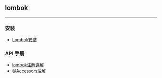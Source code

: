 ## lombok
---

### 安装

* [Lombok安装](http://www.blogjava.net/fancydeepin/archive/2012/07/12/382933.html)


### API 手册

* [lombok注解详解](https://blog.csdn.net/54powerman/article/details/72624987)
* [@Accessors注解](https://blog.csdn.net/cc_smile0702/article/details/73521878)